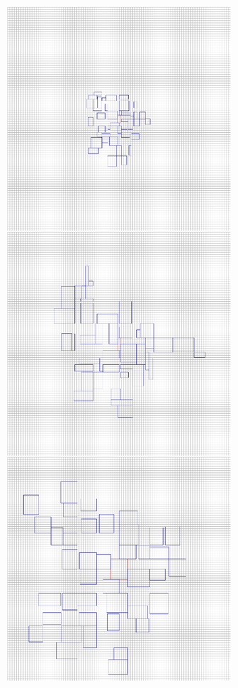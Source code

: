﻿![Alt text](./Images/FIRSTa.png?raw=true "First")
![Alt text](./Images/sECOND.png?raw=true "Second")
![Alt text](./Images/third.png?raw=true "Third")

